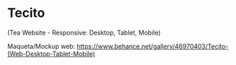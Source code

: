# Tecito
(Tea Website - Responsive: Desktop, Tablet, Mobile)

Maqueta/Mockup web: https://www.behance.net/gallery/46970403/Tecito-(Web-Desktop-Tablet-Mobile)
